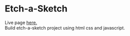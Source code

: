 # Etch-a-Sketch
Live page <a href="https://pafestivo.github.io/etch-a-sketch/">here.</a><br>
Build etch-a-sketch project using html css and javascript. <br>
